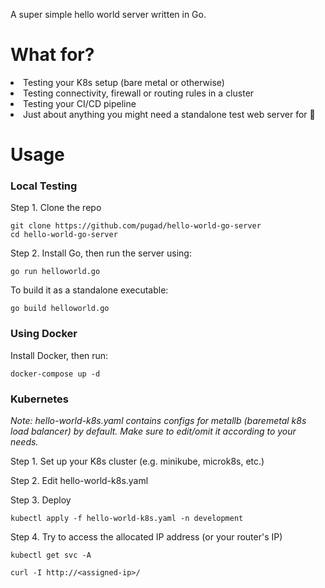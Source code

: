 A super simple hello world server written in Go.


# What for?
<li> Testing your K8s setup (bare metal or otherwise)
<li> Testing connectivity, firewall or routing rules in a cluster
<li> Testing your CI/CD pipeline
<li> Just about anything you might need a standalone test web server for 🍕
  
# Usage
  
### Local Testing

Step 1. Clone the repo
  
    git clone https://github.com/pugad/hello-world-go-server
    cd hello-world-go-server

Step 2. Install Go, then run the server using:
  
    go run helloworld.go


  
To build it as a standalone executable:
  
    go build helloworld.go

### Using Docker

Install Docker, then run:
  
    docker-compose up -d

### Kubernetes
<i>Note: hello-world-k8s.yaml contains configs for metallb (baremetal k8s load balancer) by default. Make sure to edit/omit it according to your needs.</i>
  
Step 1. Set up your K8s cluster (e.g. minikube, microk8s, etc.)
  
Step 2. Edit hello-world-k8s.yaml

Step 3. Deploy
  
    kubectl apply -f hello-world-k8s.yaml -n development

Step 4. Try to access the allocated IP address (or your router's IP)

    kubectl get svc -A
  
    curl -I http://<assigned-ip>/
